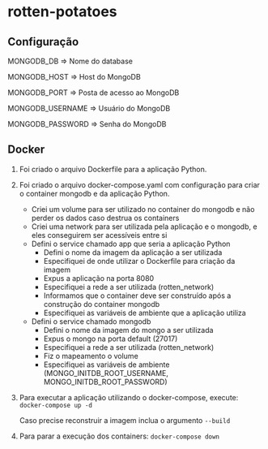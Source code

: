 # rotten-potatoes

## Configuração

MONGODB_DB => Nome do database

MONGODB_HOST => Host do MongoDB

MONGODB_PORT => Posta de acesso ao MongoDB

MONGODB_USERNAME => Usuário do MongoDB

MONGODB_PASSWORD => Senha do MongoDB

## Docker

1) Foi criado o arquivo Dockerfile para a aplicação Python.

2) Foi criado o arquivo docker-compose.yaml com configuração para criar o container mongodb e da aplicação Python.
    - Criei um volume para ser utilizado no container do mongodb e não perder os dados caso destrua os containers
    - Criei uma network para ser utilizada pela aplicação e o mongodb, e eles conseguirem ser acessíveis entre si
    - Defini o service chamado app que seria a aplicação Python
      - Defini o nome da imagem da aplicação a ser utilizada
      - Especifiquei de onde utilizar o Dockerfile para criação da imagem
      - Expus a aplicação na porta 8080
      - Especifiquei a rede a ser utilizada (rotten_network)
      - Informamos que o container deve ser construído após a construção do container mongodb
      - Especifiquei as variáveis de ambiente que a aplicação utiliza
    - Defini o service chamado mongodb
      - Defini o nome da imagem do mongo a ser utilizada
      - Expus o mongo na porta default (27017)
      - Especifiquei a rede a ser utilizada (rotten_network)
      - Fiz o mapeamento o volume
      - Especifiquei as variáveis de ambiente (MONGO_INITDB_ROOT_USERNAME, MONGO_INITDB_ROOT_PASSWORD)

3) Para executar a aplicação utilizando o docker-compose, execute:
    `docker-compose up -d`

    Caso precise reconstruir a imagem inclua o argumento `--build`

4) Para parar a execução dos containers:
    `docker-compose down`